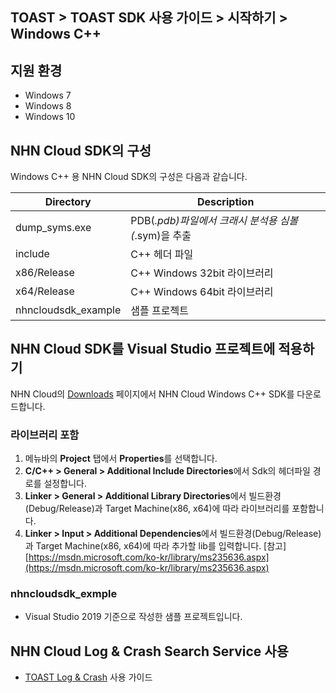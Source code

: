## TOAST > TOAST SDK 사용 가이드 > 시작하기 > Windows C++

## 지원 환경
* Windows 7
* Windows 8
* Windows 10

## NHN Cloud SDK의 구성

Windows C++ 용 NHN Cloud SDK의 구성은 다음과 같습니다.

| Directory | Description | 
|---|---|
| dump_syms.exe| PDB(*.pdb)파일에서 크래시 분석용 심볼(*.sym)을 추출 |
| include| C++ 헤더 파일 |
| x86/Release| C++ Windows 32bit 라이브러리 |
| x64/Release| C++ Windows 64bit 라이브러리 |
| nhncloudsdk_example | 샘플 프로젝트 |

## NHN Cloud SDK를 Visual Studio 프로젝트에 적용하기

NHN Cloud의 [Downloads](../../../Download/#toast-sdk) 페이지에서 NHN Cloud Windows C++ SDK를 다운로드합니다.

### 라이브러리 포함

1. 메뉴바의 **Project** 탭에서 **Properties**를 선택합니다.
2. **C/C++ > General > Additional Include Directories**에서 Sdk의 헤더파일 경로를 설정합니다.
3. **Linker > General > Additional Library Directories**에서 빌드환경(Debug/Release)과 Target Machine(x86, x64)에 따라 라이브러리를 포함합니다.
4. **Linker > Input > Additional Dependencies**에서 빌드환경(Debug/Release)과 Target Machine(x86, x64)에 따라 추가할 lib를 입력합니다.
[참고] [https://msdn.microsoft.com/ko-kr/library/ms235636.aspx](https://msdn.microsoft.com/ko-kr/library/ms235636.aspx)

### nhncloudsdk_exmple
* Visual Studio 2019 기준으로 작성한 샘플 프로젝트입니다.

## NHN Cloud Log & Crash Search Service 사용

* [TOAST Log & Crash](./log-collector-windows) 사용 가이드

